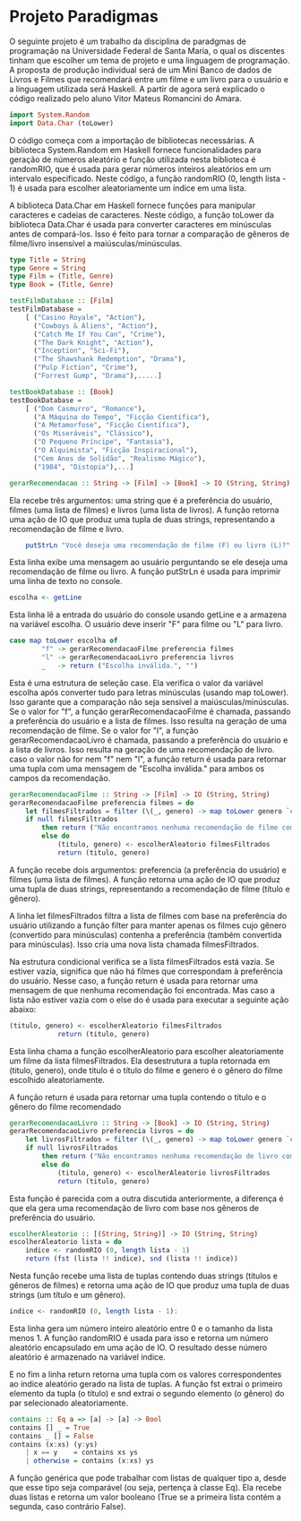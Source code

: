 # Projeto Paradigmas

O seguinte projeto é um trabalho da disciplina de paradgmas de programação na Universidade Federal de Santa Maria, o qual os discentes tinham que escolher um tema de projeto e uma linguagem de programação.	
A proposta de produção individual será de um Mini Banco de dados de Livros e Filmes que recomendará entre um filme e um livro para o usuário e a linguagem utilizada será Haskell. A partir de agora será explicado o código realizado pelo aluno Vitor Mateus Romancini do Amara. 

```haskell
import System.Random
import Data.Char (toLower) 
```
O código começa com a importação de bibliotecas necessárias. A biblioteca System.Random em Haskell fornece funcionalidades para geração de números aleatório e  função utilizada nesta biblioteca é randomRIO, que é usada para gerar números inteiros aleatórios em um intervalo especificado. Neste código, a função randomRIO (0, length lista - 1) é usada para escolher aleatoriamente um índice em uma lista.

A biblioteca Data.Char em Haskell fornece funções para manipular caracteres e cadeias de caracteres. Neste código, a função toLower da biblioteca Data.Char é usada para converter caracteres em minúsculas antes de compará-los. Isso é feito para tornar a comparação de gêneros de filme/livro insensível a maiúsculas/minúsculas.

```haskell
type Title = String
type Genre = String
type Film = (Title, Genre)
type Book = (Title, Genre)

testFilmDatabase :: [Film]
testFilmDatabase =
    [ ("Casino Royale", "Action"),
      ("Cowboys & Aliens", "Action"),
      ("Catch Me If You Can", "Crime"),
      ("The Dark Knight", "Action"),
      ("Inception", "Sci-Fi"),
      ("The Shawshank Redemption", "Drama"),
      ("Pulp Fiction", "Crime"),
      ("Forrest Gump", "Drama"),.....]

testBookDatabase :: [Book]
testBookDatabase =
    [ ("Dom Casmurro", "Romance"),
      ("A Máquina do Tempo", "Ficção Científica"),
      ("A Metamorfose", "Ficção Científica"),
      ("Os Miseráveis", "Clássico"),
      ("O Pequeno Príncipe", "Fantasia"),
      ("O Alquimista", "Ficção Inspiracional"),
      ("Cem Anos de Solidão", "Realismo Mágico"),
      ("1984", "Distopia"),...]
```


```haskell
gerarRecomendacao :: String -> [Film] -> [Book] -> IO (String, String)
```
Ela recebe três argumentos: uma string que é a preferência do usuário, filmes (uma lista de filmes) e livros (uma lista de livros). A função retorna uma ação de IO que produz uma tupla de duas strings, representando a recomendação de filme e livro.

```haskell
    putStrLn "Você deseja uma recomendação de filme (F) ou livro (L)?"
```
 Esta linha exibe uma mensagem ao usuário perguntando se ele deseja uma recomendação de filme ou livro. A função putStrLn é usada para imprimir uma linha de texto no console.
```haskell
escolha <- getLine
```
Esta linha lê a entrada do usuário do console usando getLine e a armazena na variável escolha. O usuário deve inserir "F" para filme ou "L" para livro.


```haskell
case map toLower escolha of
        "f" -> gerarRecomendacaoFilme preferencia filmes
        "l" -> gerarRecomendacaoLivro preferencia livros
        _   -> return ("Escolha inválida.", "")
```
Esta é uma estrutura de seleção case. Ela verifica o valor da variável escolha após converter tudo para letras minúsculas (usando map toLower). Isso garante que a comparação não seja sensível a maiúsculas/minúsculas. Se o valor for "f", a função gerarRecomendacaoFilme é chamada, passando a preferência do usuário e a lista de filmes. Isso resulta na geração de uma recomendação de filme. Se o valor for "l", a função gerarRecomendacaoLivro é chamada, passando a preferência do usuário e a lista de livros. Isso resulta na geração de uma recomendação de livro. caso o valor não for nem "f" nem "l", a função return é usada para retornar uma tupla com uma mensagem de "Escolha inválida." para ambos os campos da recomendação.

```haskell
gerarRecomendacaoFilme :: String -> [Film] -> IO (String, String)
gerarRecomendacaoFilme preferencia filmes = do
    let filmesFiltrados = filter (\(_, genero) -> map toLower genero `contains` map toLower preferencia) filmes
    if null filmesFiltrados
        then return ("Não encontramos nenhuma recomendação de filme com base no gênero de sua preferência.", "")
        else do
            (titulo, genero) <- escolherAleatorio filmesFiltrados
            return (titulo, genero)
```
A função recebe dois argumentos: preferencia (a preferência do usuário) e filmes (uma lista de filmes). A função retorna uma ação de IO que produz uma tupla de duas strings, representando a recomendação de filme (título e gênero). 

A linha let filmesFiltrados filtra a lista de filmes com base na preferência do usuário utilizando a função filter para manter apenas os filmes cujo gênero (convertido para minúsculas) contenha a preferência (também convertida para minúsculas). Isso cria uma nova lista chamada filmesFiltrados.

Na estrutura condicional  verifica se a lista filmesFiltrados está vazia. Se estiver vazia, significa que não há filmes que correspondam à preferência do usuário. Nesse caso, a função return é usada para retornar uma mensagem de que nenhuma recomendação foi encontrada. Mas caso a lista não estiver vazia com o else do é usada para executar a seguinte ação abaixo:


```haskell
(titulo, genero) <- escolherAleatorio filmesFiltrados
            return (titulo, genero)
```

Esta linha chama a função escolherAleatorio para escolher aleatoriamente um filme da lista filmesFiltrados. Ela desestrutura a tupla retornada em (titulo, genero), onde titulo é o título do filme e genero é o gênero do filme escolhido aleatoriamente.

A função return é usada para retornar uma tupla contendo o título e o gênero do filme recomendado

```haskell
gerarRecomendacaoLivro :: String -> [Book] -> IO (String, String)
gerarRecomendacaoLivro preferencia livros = do
    let livrosFiltrados = filter (\(_, genero) -> map toLower genero `contains` map toLower preferencia) livros
    if null livrosFiltrados
        then return ("Não encontramos nenhuma recomendação de livro com base no gênero de sua preferência.", "")
        else do
            (titulo, genero) <- escolherAleatorio livrosFiltrados
            return (titulo, genero)
```
Esta função é parecida com a outra discutida anteriormente, a diferença é que ela gera uma recomendação de livro com base nos gêneros de preferência do usuário.

```haskell
escolherAleatorio :: [(String, String)] -> IO (String, String)
escolherAleatorio lista = do
    indice <- randomRIO (0, length lista - 1)
    return (fst (lista !! indice), snd (lista !! indice))
```
Nesta função recebe uma lista de tuplas contendo duas strings (títulos e gêneros de filmes) e retorna uma ação de IO que produz uma tupla de duas strings (um título e um gênero).
```haskell
indice <- randomRIO (0, length lista - 1): 
```
Esta linha gera um número inteiro aleatório entre 0 e o tamanho da lista menos 1. A função randomRIO é usada para isso e retorna um número aleatório encapsulado em uma ação de IO. O resultado desse número aleatório é armazenado na variável indice.

E no fim a linha return retorna uma tupla com os valores correspondentes ao índice aleatório gerado na lista de tuplas. A função fst extrai o primeiro elemento da tupla (o título) e snd extrai o segundo elemento (o gênero) do par selecionado aleatoriamente.
```haskell
contains :: Eq a => [a] -> [a] -> Bool
contains [] _ = True
contains _ [] = False
contains (x:xs) (y:ys)
    | x == y    = contains xs ys
    | otherwise = contains (x:xs) ys
```
A função genérica que pode trabalhar com listas de qualquer tipo a, desde que esse tipo seja comparável (ou seja, pertença à classe Eq). Ela recebe duas listas e retorna um valor booleano (True se a primeira lista contém a segunda, caso contrário False).



